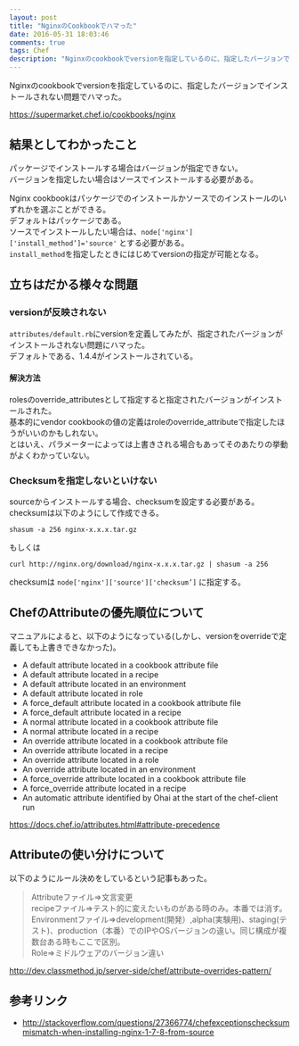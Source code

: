 ```yaml
---
layout: post
title: "NginxのCookbookでハマった"
date: 2016-05-31 18:03:46
comments: true
tags: Chef
description: "Nginxのcookbookでversionを指定しているのに、指定したバージョンでインストールされない問題でハマった。結果としてわかったことはパッケージでインストールする場合はバージョンが指定できない。バージョンを指定したい場合はソースでインストールする必要がある。"
---
```


Nginxのcookbookでversionを指定しているのに、指定したバージョンでインストールされない問題でハマった。

https://supermarket.chef.io/cookbooks/nginx

## 結果としてわかったこと

パッケージでインストールする場合はバージョンが指定できない。  
バージョンを指定したい場合はソースでインストールする必要がある。  

Nginx cookbookはパッケージでのインストールかソースでのインストールのいずれかを選ぶことができる。  
デフォルトはパッケージである。  
ソースでインストールしたい場合は、`node['nginx']['install_method’]='source'` とする必要がある。  
`install_method`を指定したときにはじめてversionの指定が可能となる。

## 立ちはだかる様々な問題
### versionが反映されない

`attributes/default.rb`にversionを定義してみたが、指定されたバージョンがインストールされない問題にハマった。  
デフォルトである、1.4.4がインストールされている。

#### 解決方法

rolesのoverride_attributesとして指定すると指定されたバージョンがインストールされた。  
基本的にvendor cookbookの値の定義はroleのoverride_attributeで指定したほうがいいのかもしれない。  
とはいえ、パラメーターによっては上書きされる場合もあってそのあたりの挙動がよくわかっていない。

### Checksumを指定しないといけない

sourceからインストールする場合、checksumを設定する必要がある。  
checksumは以下のようにして作成できる。


```
shasum -a 256 nginx-x.x.x.tar.gz

```

もしくは


```
curl http://nginx.org/download/nginx-x.x.x.tar.gz | shasum -a 256

```

checksumは `node['nginx']['source']['checksum’]` に指定する。

## ChefのAttributeの優先順位について

マニュアルによると、以下のようになっている(しかし、versionをoverrideで定義しても上書きできなかった)。

- A default attribute located in a cookbook attribute file
- A default attribute located in a recipe
- A default attribute located in an environment
- A default attribute located in role
- A force_default attribute located in a cookbook attribute file
- A force_default attribute located in a recipe
- A normal attribute located in a cookbook attribute file
- A normal attribute located in a recipe
- An override attribute located in a cookbook attribute file
- An override attribute located in a recipe
- An override attribute located in a role
- An override attribute located in an environment
- A force_override attribute located in a cookbook attribute file
- A force_override attribute located in a recipe
- An automatic attribute identified by Ohai at the start of the chef-client run

https://docs.chef.io/attributes.html#attribute-precedence

## Attributeの使い分けについて

以下のようにルール決めをしているという記事もあった。

> Attributeファイル=>文言変更  
> recipeファイル=>テスト的に変えたいものがある時のみ。本番では消す。  
> Environmentファイル=>development(開発）,alpha(実験用)、staging(テスト)、production（本番）でのIPやOSバージョンの違い。同じ構成が複数台ある時もここで区別。  
> Role=>ミドルウェアのバージョン違い

http://dev.classmethod.jp/server-side/chef/attribute-overrides-pattern/

## 参考リンク

- http://stackoverflow.com/questions/27366774/chefexceptionschecksummismatch-when-installing-nginx-1-7-8-from-source
